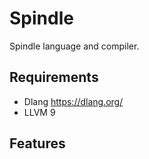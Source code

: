 # Spindle

Spindle language and compiler.


## Requirements
- Dlang https://dlang.org/
- LLVM 9

## Features
